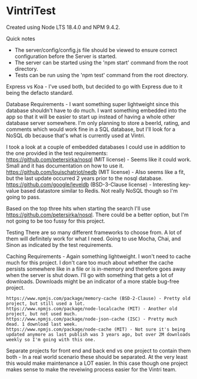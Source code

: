 # VintriTest
Created using Node LTS 18.4.0 and NPM 9.4.2.

Quick notes
- The server/config/config.js file should be viewed to ensure correct configuration before the Server is started.
- The server can be started using the 'npm start' command from the root directory.
- Tests can be run using the 'npm test' command from the root directory.

Express vs Koa - I've used both, but decided to go with Express due to it being the defacto standard.

Database
Requirements - I want something super lightweight since this database shouldn't have to do much. I want something embedded into the app so that it will be easier to start up instead of having a whole other database server somewhere. I'm only planning to store a beerId, rating, and comments which would work fine in a SQL database, but I'll look for a NoSQL db because that's what is currently used at Vintri.

I took a look at a couple of embedded databases I could use in addition to the one provided in the test requirements:
	https://github.com/petersirka/nosql (MIT license) - Seems like it could work. Small and it has documentation on how to use it.
	https://github.com/louischatriot/nedb (MIT license) - Also seems like a fit, but the last update occurred 2 years prior to the nosql database.
	https://github.com/google/leveldb (BSD-3-Clause license) - Interesting key-value based datastore similar to Redis. Not really NoSQL though so I'm going to pass.

Based on the top three hits when starting the search I'll use https://github.com/petersirka/nosql. There could be a better option, but I'm not going to be too fussy for this project.

Testing
There are so many different frameworks to choose from. A lot of them will definitely work for what I need. Going to use Mocha, Chai, and Sinon as indicated by the test requirements.

Caching
Requirements - Again something lightweight. I won't need to cache much for this project. I don't care too much about whether the cache persists somewhere like in a file or is in-memory and therefore goes away when the server is shut down. I'll go with something that gets a lot of downloads. Downloads might be an indicator of a more stable bug-free project.

	https://www.npmjs.com/package/memory-cache (BSD-2-Clause) - Pretty old project, but still used a lot.
	https://www.npmjs.com/package/node-localcache (MIT) - Another old project, but not used much.
	https://www.npmjs.com/package/node-json-cache (ISC) - Pretty much dead. 1 download last week.
	https://www.npmjs.com/package/node-cache (MIT) - Not sure it's being updated anymore as last publish was 3 years ago, but over 2M downloads weekly so I'm going with this one.

Separate projects for front end and back end vs one project to contain them both - In a real world scenario these should be separated. At the very least this would make maintenance a LOT easier. In this case though one project makes sense to make the reveiwing process easier for the Vintri team.